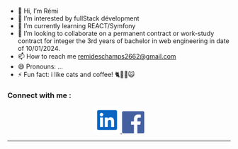 - 👋 Hi, I’m Rémi
- 👀 I’m interested by fullStack dévelopment
- 🌱 I’m currently learning REACT/Symfony
- 💞️ I’m looking to collaborate on a permanent contract or work-study contract for integer the 3rd years of bachelor in web engineering in date of 10/01/2024.
- 📫 How to reach me remideschamps2662@gmail.com
- 😄 Pronouns: ...
- ⚡ Fun fact: i like cats and coffee! 🐈🐱‍👤🙀

### Connect with me :

<div align="center">
  <a href="https://www.linkedin.com/in/rémi-deschamps" style="margin-right: 20;">
    <img src="./img/linkedIn.svg" alt="contact linked in" width="60">
  </a>
  <a href="https://www.facebook.com/remi.deschamps.9" style="margin-left: 20;">
    <img src="./img/facebook.jpg" alt="contact facebook" width="50">
  </a>
</div>

  ---
  

<!---
jeSuisUnDeveloppeur/jeSuisUnDeveloppeur is a ✨ special ✨ repository because its `README.md` (this file) appears on your GitHub profile.
You can click the Preview link to take a look at your changes.
--->
